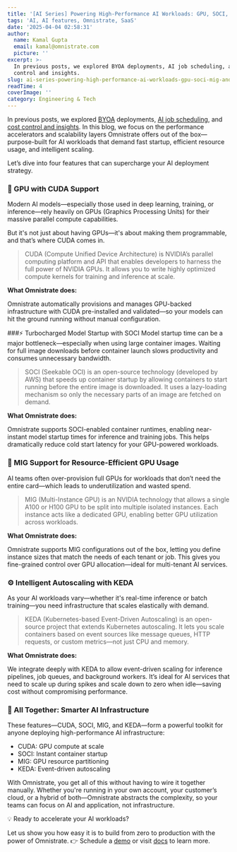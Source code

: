```yaml
---
title: '[AI Series] Powering High-Performance AI Workloads: GPU, SOCI, MIG, and KEDA'
tags: 'AI, AI features, Omnistrate, SaaS'
date: '2025-04-04 02:58:31'
author:
  name: Kamal Gupta
  email: kamal@omnistrate.com
  picture: ''
excerpt: >-
  In previous posts, we explored BYOA deployments, AI job scheduling, and cost
  control and insights.
slug: ai-series-powering-high-performance-ai-workloads-gpu-soci-mig-and-keda
readTime: 4
coverImage: ''
category: Engineering & Tech
---
```


In previous posts, we explored [BYOA][1] deployments, [AI job scheduling][2], and [cost control and insights][3]. In this blog, we focus on the performance accelerators and scalability layers Omnistrate offers out of the box—purpose-built for AI workloads that demand fast startup, efficient resource usage, and intelligent scaling.

Let’s dive into four features that can supercharge your AI deployment strategy.


### 🧠 GPU with CUDA Support

Modern AI models—especially those used in deep learning, training, or inference—rely heavily on GPUs (Graphics Processing Units) for their massive parallel compute capabilities.

But it's not just about having GPUs—it's about making them programmable, and that’s where CUDA comes in.

> CUDA (Compute Unified Device Architecture) is NVIDIA’s parallel
> computing platform and API that enables developers to harness the full
> power of NVIDIA GPUs. It allows you to write highly optimized compute
> kernels for training and inference at scale.

**What Omnistrate does:**

Omnistrate automatically provisions and manages GPU-backed infrastructure with CUDA pre-installed and validated—so your models can hit the ground running without manual configuration.

###⚡ Turbocharged Model Startup with SOCI
Model startup time can be a major bottleneck—especially when using large container images. Waiting for full image downloads before container launch slows productivity and consumes unnecessary bandwidth.

> SOCI (Seekable OCI) is an open-source technology (developed by AWS)
> that speeds up container startup by allowing containers to start
> running before the entire image is downloaded. It uses a lazy-loading
> mechanism so only the necessary parts of an image are fetched on
> demand.

**What Omnistrate does:**

Omnistrate supports SOCI-enabled container runtimes, enabling near-instant model startup times for inference and training jobs. This helps dramatically reduce cold start latency for your GPU-powered workloads.


### 🧩 MIG Support for Resource-Efficient GPU Usage

AI teams often over-provision full GPUs for workloads that don’t need the entire card—which leads to underutilization and wasted spend.

> MIG (Multi-Instance GPU) is an NVIDIA technology that allows a single
> A100 or H100 GPU to be split into multiple isolated instances. Each
> instance acts like a dedicated GPU, enabling better GPU utilization
> across workloads.

**What Omnistrate does:**

Omnistrate supports MIG configurations out of the box, letting you define instance sizes that match the needs of each tenant or job. This gives you fine-grained control over GPU allocation—ideal for multi-tenant AI services.


### ⚙️ Intelligent Autoscaling with KEDA

As your AI workloads vary—whether it's real-time inference or batch training—you need infrastructure that scales elastically with demand.

> KEDA (Kubernetes-based Event-Driven Autoscaling) is an open-source
> project that extends Kubernetes autoscaling. It lets you scale
> containers based on event sources like message queues, HTTP requests,
> or custom metrics—not just CPU and memory.

**What Omnistrate does:**

We integrate deeply with KEDA to allow event-driven scaling for inference pipelines, job queues, and background workers. It’s ideal for AI services that need to scale up during spikes and scale down to zero when idle—saving cost without compromising performance.


### 🔄 All Together: Smarter AI Infrastructure

These features—CUDA, SOCI, MIG, and KEDA—form a powerful toolkit for anyone deploying high-performance AI infrastructure:

- CUDA: GPU compute at scale
- SOCI: Instant container startup
- MIG: GPU resource partitioning
- KEDA: Event-driven autoscaling

With Omnistrate, you get all of this without having to wire it together manually. Whether you're running in your own account, your customer’s cloud, or a hybrid of both—Omnistrate abstracts the complexity, so your teams can focus on AI and application, not infrastructure.

💡 Ready to accelerate your AI workloads?

Let us show you how easy it is to build  from zero to production with the power of Omnistrate.
👉 Schedule a [demo][4] or visit [docs][5] to learn more.


  [1]: https://blog.omnistrate.com/posts/125
  [2]: https://blog.omnistrate.com/posts/140
  [3]: https://blog.omnistrate.com/posts/141
  [4]: https://calendly.com/omnistrate
  [5]: https://docs.omnistrate.com
